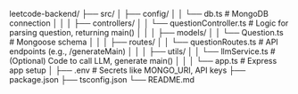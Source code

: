 leetcode-backend/
├── src/
│   ├── config/
│   │   └── db.ts                    # MongoDB connection
│   │
│   ├── controllers/
│   │   └── questionController.ts    # Logic for parsing question, returning main()
│   │
│   ├── models/
│   │   └── Question.ts              # Mongoose schema
│   │
│   ├── routes/
│   │   └── questionRoutes.ts        # API endpoints (e.g., /generateMain)
│   │
│   ├── utils/
│   │   └── llmService.ts            # (Optional) Code to call LLM, generate main()
│   │
│   └── app.ts                       # Express app setup
│
├── .env                             # Secrets like MONGO_URI, API keys
├── package.json
├── tsconfig.json
└── README.md
